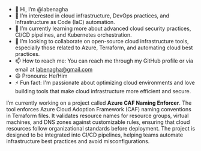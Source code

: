- 👋 Hi, I’m @labenagha
- 👀 I’m interested in cloud infrastructure, DevOps practices, and Infrastructure as Code (IaC) automation.
- 🌱 I’m currently learning more about advanced cloud security practices, CI/CD pipelines, and Kubernetes orchestration.
- 💞️ I’m looking to collaborate on open-source cloud infrastructure tools, especially those related to Azure, Terraform, and automating cloud best practices.
- 📫 How to reach me: You can reach me through my GitHub profile or via email at labenagha@gmail.com
- 😄 Pronouns: He/Him
- ⚡ Fun fact: I'm passionate about optimizing cloud environments and love building tools that make cloud infrastructure more efficient and secure.

I’m currently working on a project called **Azure CAF Naming Enforcer**. The tool enforces Azure Cloud Adoption Framework (CAF) naming conventions in Terraform files. It validates resource names for resource groups, virtual machines, and DNS zones against customizable rules, ensuring that cloud resources follow organizational standards before deployment. The project is designed to be integrated into CI/CD pipelines, helping teams automate infrastructure best practices and avoid misconfigurations.

<!---
labenagha/labenagha is a ✨ special ✨ repository because its `README.md` (this file) appears on your GitHub profile.
You can click the Preview link to take a look at your changes.
--->
